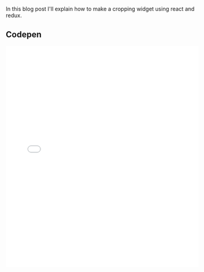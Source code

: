 <!-- vim: set ft=markdown spl=en spell :-->
In this blog post I'll explain how to make a cropping widget using react and redux.

## Codepen
<iframe width='100%' height='300' style='height: 60vmin' scrolling='no' src='//codepen.io/haakenlid/embed/bZaaGd/?height=431&theme-id=22458&default-tab=js,result&embed-version=2' frameborder='no' allowtransparency='true' allowfullscreen='true' style='width: 100%;'>See the Pen <a href='http://codepen.io/haakenlid/pen/bZaaGd/'>Redux cropping widget</a> by Håken Lid (<a href='http://codepen.io/haakenlid'>@haakenlid</a>) on <a href='http://codepen.io'>CodePen</a>.
</iframe>
